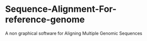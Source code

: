 Sequence-Alignment-For-reference-genome
=======================================

A non graphical software for Aligning Multiple Genomic Sequences
